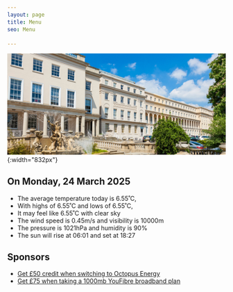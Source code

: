 ```yaml
---
layout: page
title: Menu
seo: Menu

---
```


![Logo](/images/logo.jpg){:width="832px"}


<!-- weather_marker starts -->
## On Monday, 24 March 2025

- The average temperature today is 6.55˚C,
- With highs of 6.55˚C and lows of 6.55˚C,
- It may feel like 6.55˚C with clear sky
- The wind speed is 0.45m/s and visibility is 10000m
- The pressure is 1021hPa and humidity is 90%
- The sun will rise at 06:01 and set at 18:27

<!-- weather_marker ends -->


## Sponsors

- [Get £50 credit when switching to Octopus Energy](https://bit.ly/3oD1nnS)
- [Get £75 when taking a 1000mb YouFibre broadband plan](https://aklam.io/91zWhU?)


